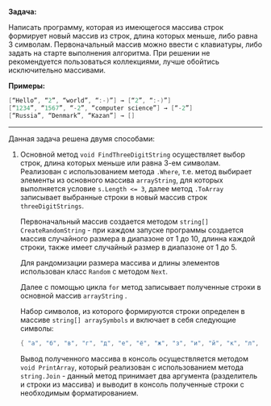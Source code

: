 **Задача:**

Написать программу, которая из имеющегося массива строк формирует новый массив из строк, длина которых меньше, либо равна 3 символам. 
Первоначальный массив можно ввести с клавиатуры, либо задать на старте выполнения алгоритма. 
При решении не рекомендуется пользоваться коллекциями, лучше обойтись исключительно массивами.

**Примеры:**
```C#
[“Hello”, “2”, “world”, “:-)”] → [“2”, “:-)”]
[“1234”, “1567”, “-2”, “computer science”] → [“-2”]
[“Russia”, “Denmark”, “Kazan”] → []
```
___
Данная задача решена двумя способами:

1. Основной метод ```void FindThreeDigitString``` осуществляет выбор строк, длина которых меньше или равна 3-ем символам. Реализован с использованием метода ```.Where```, т.е. метод выбирает элементы из основного массива ```arrayString```, для которых выполняется условие ```s.Length <= 3```, далее метод ```.ToArray``` записывает выбранные строки в новый массив строк  ```threeDigitStrings```.

    Первоначальный массив создается методом ```string[] CreateRandomString``` - при каждом запуске программы создается массив  случайного размера в диапазоне от 1 до 10, длинна каждой строки, также имеет случайный размер в диапазоне от 1 до 5. 

    Для рандомизации размера массива и длины элементов использован класс ```Random``` с методом ```Next```.

    Далее с помощью цикла ```for``` метод записывает полученные строки в основной массив ```arrayString``` .

    Набор символов, из которого формируются строки определен в массиве ```string[] arraySymbols``` и включает в себя следующие символы:

    ```C#
    { "а", "б", "в", "г", "д", "е", "ё", "ж", "з", "и", "й", "к", "л", "м", "н", "о", "п", "р", "с", "т", "у", "ф", "х", "ц", "ч", "ш", "щ", "ъ", "ы", "ь", "э", "ю", "я", "0", "1", "2", "3", "4", "5", "6", "7", "8", "9" }; 
    ```
    Вывод полученного массива в консоль осуществляется методом ```void PrintArray```, который реализован с использованием метода ```string.Join``` - данный метод принимает два аргумента (разделитель и строки из массива) и выводит в консоль полученные строки с необходимым форматированием.

